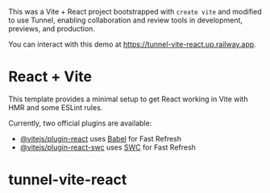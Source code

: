 This was a Vite + React project bootstrapped with `create vite` and modified to use Tunnel, enabling collaboration and review tools in development, previews, and production.

You can interact with this demo at https://tunnel-vite-react.up.railway.app.

# React + Vite

This template provides a minimal setup to get React working in Vite with HMR and some ESLint rules.

Currently, two official plugins are available:

- [@vitejs/plugin-react](https://github.com/vitejs/vite-plugin-react/blob/main/packages/plugin-react/README.md) uses [Babel](https://babeljs.io/) for Fast Refresh
- [@vitejs/plugin-react-swc](https://github.com/vitejs/vite-plugin-react-swc) uses [SWC](https://swc.rs/) for Fast Refresh
# tunnel-vite-react
